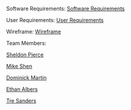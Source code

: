 Software Requirements:
[Software Requirements](https://docs.google.com/document/d/1TLc8uBOSDTufmiqDmHyNMVOxKFXuVK3JgkZqRaErmvE/edit#)

User Requirements:
[User Requirements](https://docs.google.com/document/d/13PQtRtcqTM7nFXelZXjQKmULCVpvlzRirzL9bQ7Mpb8/edit#)

Wireframe:
[Wireframe](https://www.figma.com/file/qitlQH34LNW0JRJgavCs7q/Low-Ballers-Wireframe?node-id=0-1&t=lmo3rP4kwf9Z9zmX-0)

Team Members:


[Sheldon Pierce](https://github.com/Sheldon-Pierce)

[Mike Shen](https://github.com/mikeshen7)

[Dominick Martin](https://github.com/Dommcat)

[Ethan Albers](https://github.com/orgs/Low-Ballers/people/ekalbers)

[Tre Sanders](https://github.com/houseofpython)